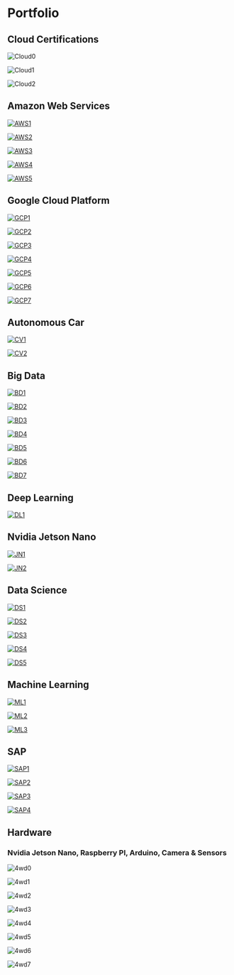 # Portfolio
## Cloud Certifications
![Cloud0](images/L43.png)

![Cloud1](images/L44.png)

![Cloud2](images/L45.png)

## Amazon Web Services

[![AWS1](images/L38.png)](jupyter_notebook/AWS_IoT_Step1.ipynb)

[![AWS2](images/L39.png)](jupyter_notebook/AWS_IoT_Step2.ipynb)

[![AWS3](images/L40.png)](jupyter_notebook/AWS_IoT_Step3.ipynb)

[![AWS4](images/L41.png)](jupyter_notebook/AWS_IoT_Step4.ipynb)

[![AWS5](images/L42.png)](jupyter_notebook/AWS_IoT_Step5.ipynb)

## Google Cloud Platform

[![GCP1](images/L31.png)](jupyter_notebook/GCP_IoT_Step1A.ipynb)

[![GCP2](images/L32.png)](jupyter_notebook/GCP_IoT_Step1B.ipynb)

[![GCP3](images/L33.png)](jupyter_notebook/GCP_IoT_Step1C.ipynb)

[![GCP4](images/L34.png)](jupyter_notebook/GCP_IoT_Step1D.ipynb)

[![GCP5](images/L35.png)](jupyter_notebook/GCP_IoT_Step1E.ipynb)

[![GCP6](images/L36.png)](jupyter_notebook/GCP_IoT_Step1F.ipynb)

[![GCP7](images/L37.png)](jupyter_notebook/GCP_IoT_Step1G.ipynb)

## Autonomous Car

[![CV1](images/L13.png)](jupyter_notebook/CV_Self_Driving_Car.ipynb)

[![CV2](images/L16.png)](jupyter_notebook/Donkey_Car_Project.ipynb)

## Big Data

[![BD1](images/L14.png)](jupyter_notebook/BD_Spark_Standalone.ipynb)

[![BD2](images/L17.png)](jupyter_notebook/BD_Hadoop_MapReduce.ipynb)

[![BD3](images/L18.png)](jupyter_notebook/BD_Hadoop_HDFS.ipynb)

[![BD4](images/L19.png)](jupyter_notebook/BD_Hadoop_Yarn.ipynb)

[![BD5](images/L20.png)](jupyter_notebook/BD_Hive.ipynb)

[![BD6](images/L21.png)](jupyter_notebook/BD_Azure_Hadoop.ipynb)

[![BD7](images/L23.png)](jupyter_notebook/BD_Azure_Spark.ipynb)


## Deep Learning

[![DL1](images/L11.png)](jupyter_notebook/DL_Image_Classification.ipynb)

## Nvidia Jetson Nano

[![JN1](images/L12.png)](jupyter_notebook/Nvidia_Jetson_Nano_GPIO.ipynb)

[![JN2](images/L15.png)](jupyter_notebook/ROS_RC_Car.ipynb)

## Data Science

[![DS1](images/L1.png)](jupyter_notebook/DS_eBay_Kleinanzeigen.ipynb)

[![DS2](images/L3.png)](jupyter_notebook/DS_Dataset_Step1.ipynb)

[![DS3](images/L6.png)](jupyter_notebook/DS_Dataset_Step2.ipynb)

[![DS4](images/L7.png)](others/log_temp.py)

[![DS5](images/L9.png)](others/log_temp.log)

## Machine Learning

[![ML1](images/L2.png)](jupyter_notebook/ML_Tensorflow_Iris.ipynb)

[![ML2](images/L5.png)](jupyter_notebook/ML_Banknote.ipynb)

[![ML3](images/L10.png)](jupyter_notebook/ML_Linear_Regression.ipynb)


## SAP

[![SAP1](images/L4.png)](jupyter_notebook/SAP_HCP_Sensor_Step1.ipynb)

[![SAP2](images/L8.png)](jupyter_notebook/SAP_HCP_Sensor_Step2.ipynb)

[![SAP3](images/L22.png)](jupyter_notebook/SAP_Hana_Azure_A.ipynb)

[![SAP4](images/L24.png)](jupyter_notebook/SAP_Hana_Azure_B.ipynb)

## Hardware

### Nvidia Jetson Nano, Raspberry PI, Arduino, Camera & Sensors

![4wd0](images/donkeycar_main.jpg)

![4wd1](images/cv_car_road.jpg)

![4wd2](images/cv_car_lateral.jpg)

![4wd3](images/cv_car_lateral1.jpg)

![4wd4](images/4wd1.jpg)

![4wd5](images/4wd2.jpg)

![4wd6](images/dl_bmw_car_video.png)

![4wd7](images/dl_red_ball_video.png)